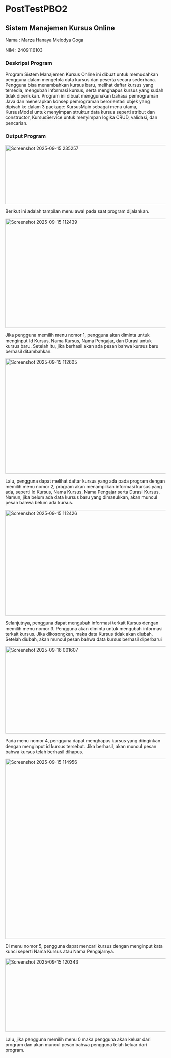 # PostTestPBO2

## Sistem Manajemen Kursus Online

Nama : Marza Hanaya Melodya Goga

NIM : 2409116103

### Deskripsi Program
Program Sistem Manajemen Kursus Online ini dibuat untuk memudahkan pengguna dalam mengelola data kursus dan peserta secara sederhana. Pengguna bisa menambahkan kursus baru, melihat daftar kursus yang tersedia, mengubah informasi kursus, serta menghapus kursus yang sudah tidak diperlukan. Program ini dibuat menggunakan bahasa pemrograman Java dan menerapkan konsep pemrograman berorientasi objek yang dipisah ke dalam 3 package: KursusMain sebagai menu utama, KursusModel untuk menyimpan struktur data kursus seperti atribut dan constructor, KursusService untuk menyimpan logika CRUD, validasi, dan pencarian.

### Output Program
<img width="546" height="186" alt="Screenshot 2025-09-15 235257" src="https://github.com/user-attachments/assets/979feee1-13b2-4e75-93dc-47cc44bfc585" />

Berikut ini adalah tampilan menu awal pada saat program dijalankan.

<img width="585" height="343" alt="Screenshot 2025-09-15 112439" src="https://github.com/user-attachments/assets/f2d0eccb-95b5-42cc-8a84-43ea5d3ee126" />

Jika pengguna memilih menu nomor 1, pengguna akan diminta untuk menginput Id Kursus, Nama Kursus, Nama Pengajar, dan Durasi untuk kursus baru. Setelah itu, jika berhasil akan ada pesan bahwa kursus baru berhasil ditambahkan.

<img width="759" height="361" alt="Screenshot 2025-09-15 112605" src="https://github.com/user-attachments/assets/d4613e6f-fa49-4a68-96eb-c5ed8ab4d873" />

Lalu, pengguna dapat melihat daftar kursus yang ada pada program dengan memilih menu nomor 2, program akan menampilkan informasi kursus yang ada, seperti Id Kursus, Nama Kursus, Nama Pengajar serta Durasi Kursus. Namun, jika belum ada data kursus baru yang dimasukkan, akan muncul pesan bahwa belum ada kursus.


<img width="858" height="332" alt="Screenshot 2025-09-15 112426" src="https://github.com/user-attachments/assets/371f36eb-ecd9-40f0-b0bb-c33f79e2cfbb" />

Selanjutnya, pengguna dapat mengubah informasi terkait Kursus dengan memilih menu nomor 3. Pengguna akan diminta untuk mengubah informasi terkait kursus. Jika dikosongkan, maka data Kursus tidak akan diubah. Setelah diubah, akan muncul pesan bahwa data kursus berhasil diperbarui

<img width="697" height="273" alt="Screenshot 2025-09-16 001607" src="https://github.com/user-attachments/assets/4774edce-d806-44d2-ad49-29222bfb458f" />

Pada menu nomor 4, pengguna dapat menghapus kursus yang diinginkan dengan menginput id kursus tersebut. Jika berhasil, akan muncul pesan bahwa kursus telah berhasil dihapus.

<img width="1106" height="564" alt="Screenshot 2025-09-15 114956" src="https://github.com/user-attachments/assets/439c5274-90d9-4707-b7ea-fed96273ef49" />

Di menu nomor 5, pengguna dapat mencari kursus dengan menginput kata kunci seperti Nama Kursus atau Nama Pengajarnya.

<img width="713" height="230" alt="Screenshot 2025-09-15 120343" src="https://github.com/user-attachments/assets/ddf44a54-5fea-4c63-989d-e03bb7546748" />

Lalu, jika pengguna memilih menu 0 maka pengguna akan keluar dari program dan akan muncul pesan bahwa pengguna telah keluar dari program.

